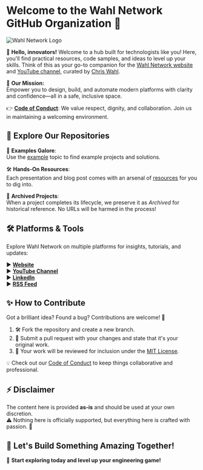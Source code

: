 # Welcome to the Wahl Network GitHub Organization 🚀

![Wahl Network Logo](https://wahlnetwork.com/wp-content/uploads/2024/03/image-17.png)

👋 **Hello, innovators!** Welcome to a hub built for technologists like you! Here, you'll find practical resources, code samples, and ideas to level up your skills. Think of this as your go-to companion for the [Wahl Network website](https://wahlnetwork.com/) and [YouTube channel](https://www.youtube.com/@Wahlnetwork), curated by [Chris Wahl](https://www.linkedin.com/in/wahlchris/).

🎯 **Our Mission:**  
Empower you to design, build, and automate modern platforms with clarity and confidence—all in a safe, inclusive space.

👉 **[Code of Conduct](https://github.com/WahlNetwork/welcome/tree/main/COC.md)**: We value respect, dignity, and collaboration. Join us in maintaining a welcoming environment.

## 🔎 Explore Our Repositories

📂 **Examples Galore**:  
Use the [example](https://github.com/search?q=topic%3Aexample+org%3AWahlNetwork&type=Repositories) topic to find example projects and solutions.  

🛠️ **Hands-On Resources**:  
Each presentation and blog post comes with an arsenal of [resources](https://github.com/WahlNetwork/welcome/tree/main/resources) for you to dig into.  

📜 **Archived Projects**:  
When a project completes its lifecycle, we preserve it as _Archived_ for historical reference. No URLs will be harmed in the process!  

## 🛠️ Platforms & Tools

Explore Wahl Network on multiple platforms for insights, tutorials, and updates:  

▶️ **[Website](https://wahlnetwork.com/)**  
▶️ **[YouTube Channel](https://www.youtube.com/@Wahlnetwork)**  
▶️ **[LinkedIn](https://www.linkedin.com/in/wahlchris/)**  
▶️ **[RSS Feed](https://wahlnetwork.com/feed/)**  

## ✨ How to Contribute

Got a brilliant idea? Found a bug? Contributions are welcome! 🎉  

1. 🛠️ Fork the repository and create a new branch.  
2. 🚀 Submit a pull request with your changes and state that it's your original work.  
3. 📝 Your work will be reviewed for inclusion under the [MIT License](https://opensource.org/licenses/MIT).  

💡 Check out our [Code of Conduct](https://github.com/WahlNetwork/welcome/tree/main/COC.md) to keep things collaborative and professional.

## ⚡ Disclaimer

The content here is provided **as-is** and should be used at your own discretion.  
⚠️ Nothing here is officially supported, but everything here is crafted with passion. 🚀

## 🎉 Let's Build Something Amazing Together!

🌟 **Start exploring today and level up your engineering game!**
